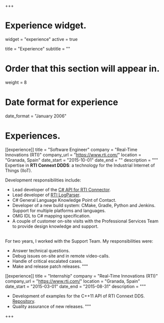 +++
# Experience widget.
widget = "experience" 
active = true

title = "Experience"
subtitle = ""

# Order that this section will appear in.
weight = 8

# Date format for experience
date_format = "January 2006"

# Experiences.
[[experience]]
  title = "Software Engineer"
  company = "Real-Time Innovations (RTI)"
  company_url = "https://www.rti.com/"
  location = "Granada, Spain"
  date_start = "2015-10-01"
  date_end = ""
  description = """
  Expertise in **RTI Connext DDDS**: a technology for the Industrial
  Internet of Things (IIoT).

  Development responsibilities include:

  * Lead developer of the [C# API for RTI Connector](https://github.com/rticommunity/rticonnextdds-connector-cs).
  * Lead developer of [RTI LogParser](https://github.com/rticommunity/rticonnextdds-logparser).
  * C# General Language Knowledge Point of Contact.
  * Developer of a new build system: CMake, Gradle, Python and Jenkins.
    Support for multiple platforms and languages.
  * OMG IDL to C# mapping specification.
  * A couple of customer on-site visits with the Professional Services Team
    to provide design knowledge and support.

  <br/>
  For two years, I worked with the Support Team. My responsibilities were:

  * Answer technical questions.
  * Debug issues on-site and in remote video-calls.
  * Handle of critical escalated cases.
  * Make and release patch releases.
  """

[[experience]]
  title = "Internship"
  company = "Real-Time Innovations (RTI)"
  company_url = "https://www.rti.com/"
  location = "Granada, Spain"
  date_start = "2015-03-01"
  date_end = "2015-08-31"
  description = """
  * Development of examples for the C++11 API of RTI Connext DDS. [Repository](https://github.com/rticommunity/rticonnextdds-examples).
  * Quality assurance of new releases.
  """

+++

